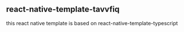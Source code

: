 ## react-native-template-tavvfiq

this react native template is based on react-native-template-typescript